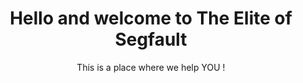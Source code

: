 <h1 align="center">Hello and welcome to The Elite of Segfault</h1>
<p align="center">This is a place where we help YOU !</p> 
